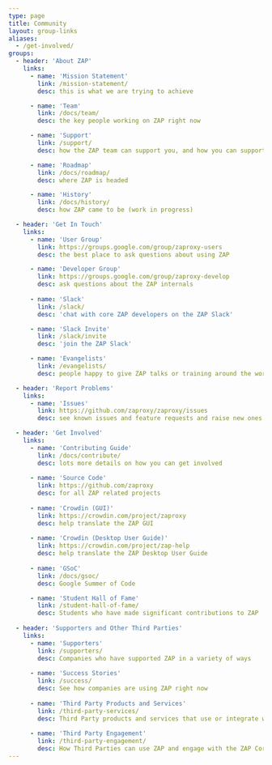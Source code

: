 ```yaml
---
type: page
title: Community
layout: group-links
aliases:
  - /get-involved/
groups:
  - header: 'About ZAP'
    links:
      - name: 'Mission Statement'
        link: /mission-statement/
        desc: this is what we are trying to achieve

      - name: 'Team'
        link: /docs/team/
        desc: the key people working on ZAP right now

      - name: 'Support'
        link: /support/
        desc: how the ZAP team can support you, and how you can support ZAP

      - name: 'Roadmap'
        link: /docs/roadmap/
        desc: where ZAP is headed

      - name: 'History'
        link: /docs/history/
        desc: how ZAP came to be (work in progress)

  - header: 'Get In Touch'
    links:
      - name: 'User Group'
        link: https://groups.google.com/group/zaproxy-users
        desc: the best place to ask questions about using ZAP 

      - name: 'Developer Group'
        link: https://groups.google.com/group/zaproxy-develop
        desc: ask questions about the ZAP internals 
    
      - name: 'Slack'
        link: /slack/
        desc: 'chat with core ZAP developers on the ZAP Slack' 

      - name: 'Slack Invite'
        link: /slack/invite
        desc: 'join the ZAP Slack' 

      - name: 'Evangelists'
        link: /evangelists/
        desc: people happy to give ZAP talks or training around the world 

  - header: 'Report Problems'
    links:
      - name: 'Issues'
        link: https://github.com/zaproxy/zaproxy/issues
        desc: see known issues and feature requests and raise new ones 

  - header: 'Get Involved'
    links:
      - name: 'Contributing Guide'
        link: /docs/contribute/
        desc: lots more details on how you can get involved 
    
      - name: 'Source Code'
        link: https://github.com/zaproxy
        desc: for all ZAP related projects
    
      - name: 'Crowdin (GUI)'
        link: https://crowdin.com/project/zaproxy
        desc: help translate the ZAP GUI 
    
      - name: 'Crowdin (Desktop User Guide)'
        link: https://crowdin.com/project/zap-help
        desc: help translate the ZAP Desktop User Guide
    
      - name: 'GSoC'
        link: /docs/gsoc/
        desc: Google Summer of Code

      - name: 'Student Hall of Fame'
        link: /student-hall-of-fame/
        desc: Students who have made significant contributions to ZAP 
    
  - header: 'Supporters and Other Third Parties'
    links:
      - name: 'Supporters'
        link: /supporters/
        desc: Companies who have supported ZAP in a variety of ways 
    
      - name: 'Success Stories'
        link: /success/
        desc: See how companies are using ZAP right now 
    
      - name: 'Third Party Products and Services'
        link: /third-party-services/
        desc: Third Party products and services that use or integrate with ZAP 
    
      - name: 'Third Party Engagement'
        link: /third-party-engagement/
        desc: How Third Parties can use ZAP and engage with the ZAP Core Team 
---
```

